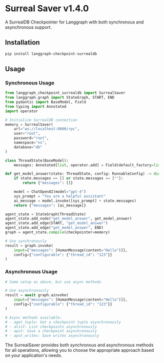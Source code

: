 # Surreal Saver v1.4.0

A SurrealDB Checkpointer for Langgraph with both synchronous and asynchronous support.

## Installation

```sh
pip install langgraph-checkpoint-surrealdb
```

## Usage

### Synchronous Usage

```python
from langgraph_checkpoint_surrealdb import SurrealSaver
from langgraph.graph import StateGraph, START, END
from pydantic import BaseModel, Field
from typing import Annotated
import operator

# Initialize SurrealDB connection
memory = SurrealSaver(
    url="ws://localhost:8000/rpc",
    user="root",
    password="root",
    namespace="ns",
    database="db"
)

class ThreadState(BaseModel):
    messages: Annotated[list, operator.add] = Field(default_factory=list)

def get_model_answer(state: ThreadState, config: RunnableConfig) -> dict:
    if state.messages == [] or state.messages == [""]:
        return {"messages": []}

    model = ChatOpenAI(model="gpt-4")
    sys_prompt = "You are a helpful assistant"
    ai_message = model.invoke([sys_prompt] + state.messages)
    return {"messages": [ai_message]}

agent_state = StateGraph(ThreadState)
agent_state.add_node("get_model_answer", get_model_answer)
agent_state.add_edge(START, "get_model_answer")
agent_state.add_edge("get_model_answer", END)
graph = agent_state.compile(checkpointer=memory)

# Use synchronously
result = graph.invoke(
    input={"messages": [HumanMessage(content="Hello")]},
    config={"configurable": {"thread_id": "123"}}
)
```

### Asynchronous Usage

```python
# Same setup as above, but use async methods

# Use asynchronously
result = await graph.ainvoke(
    input={"messages": [HumanMessage(content="Hello")]},
    config={"configurable": {"thread_id": "123"}}
)

# Async methods available:
# - aget_tuple: Get a checkpoint tuple asynchronously
# - alist: List checkpoints asynchronously
# - aput: Save a checkpoint asynchronously
# - aput_writes: Save writes asynchronously
```

The SurrealSaver provides both synchronous and asynchronous methods for all operations, allowing you to choose the appropriate approach based on your application's needs.
